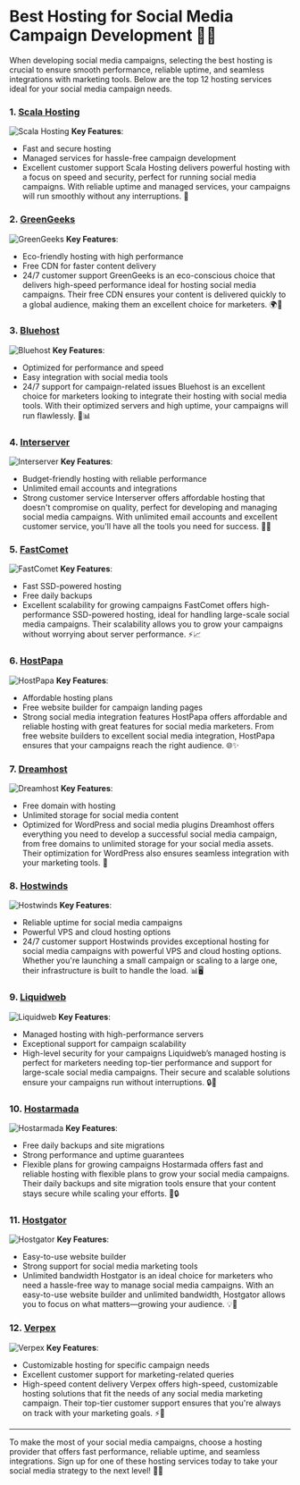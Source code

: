 # Best Hosting for Social Media Campaign Development 📱🎯

When developing social media campaigns, selecting the best hosting is crucial to ensure smooth performance, reliable uptime, and seamless integrations with marketing tools. Below are the top 12 hosting services ideal for your social media campaign needs.

### 1. [Scala Hosting](https://snipitx.com/scala-jy)
![Scala Hosting](https://i.imgur.com/uJ5JIK3.png "Scala Web Hosting")
**Key Features**:
- Fast and secure hosting
- Managed services for hassle-free campaign development
- Excellent customer support
Scala Hosting delivers powerful hosting with a focus on speed and security, perfect for running social media campaigns. With reliable uptime and managed services, your campaigns will run smoothly without any interruptions. 🚀

### 2. [GreenGeeks](https://snipitx.com/greengeeks-jy)
![GreenGeeks](https://i.imgur.com/eEwuntu.jpg "GreenGeeks Hosting")
**Key Features**:
- Eco-friendly hosting with high performance
- Free CDN for faster content delivery
- 24/7 customer support
GreenGeeks is an eco-conscious choice that delivers high-speed performance ideal for hosting social media campaigns. Their free CDN ensures your content is delivered quickly to a global audience, making them an excellent choice for marketers. 🌍💨

### 3. [Bluehost](https://snipitx.com/bluehost-jy)
![Bluehost](https://i.imgur.com/PasFF9E.jpeg "Bluehost Hosting")
**Key Features**:
- Optimized for performance and speed
- Easy integration with social media tools
- 24/7 support for campaign-related issues
Bluehost is an excellent choice for marketers looking to integrate their hosting with social media tools. With their optimized servers and high uptime, your campaigns will run flawlessly. 🌟📊

### 4. [Interserver](https://snipitx.com/interserver-jy)
![Interserver](https://i.imgur.com/OM5dOEW.jpeg "Interserver Hosting")
**Key Features**:
- Budget-friendly hosting with reliable performance
- Unlimited email accounts and integrations
- Strong customer service
Interserver offers affordable hosting that doesn't compromise on quality, perfect for developing and managing social media campaigns. With unlimited email accounts and excellent customer service, you'll have all the tools you need for success. 💸🔧

### 5. [FastComet](https://snipitx.com/fastcomet-jy)
![FastComet](https://i.imgur.com/7qgXuWp.png "FastComet Hosting")
**Key Features**:
- Fast SSD-powered hosting
- Free daily backups
- Excellent scalability for growing campaigns
FastComet offers high-performance SSD-powered hosting, ideal for handling large-scale social media campaigns. Their scalability allows you to grow your campaigns without worrying about server performance. ⚡📈

### 6. [HostPapa](https://snipitx.com/hostpapa-jy)
![HostPapa](https://i.imgur.com/ouDTkvl.jpeg "HostPapa Hosting")
**Key Features**:
- Affordable hosting plans
- Free website builder for campaign landing pages
- Strong social media integration features
HostPapa offers affordable and reliable hosting with great features for social media marketers. From free website builders to excellent social media integration, HostPapa ensures that your campaigns reach the right audience. 🌐✨

### 7. [Dreamhost](https://snipitx.com/dreamhost-jy)
![Dreamhost](https://i.imgur.com/rXIg8ip.jpeg "Dreamhost Hosting")
**Key Features**:
- Free domain with hosting
- Unlimited storage for social media content
- Optimized for WordPress and social media plugins
Dreamhost offers everything you need to develop a successful social media campaign, from free domains to unlimited storage for your social media assets. Their optimization for WordPress also ensures seamless integration with your marketing tools. 📝

### 8. [Hostwinds](https://snipitx.com/hostwinds-jy)
![Hostwinds](https://i.imgur.com/53aSNXx.jpeg "Hostwinds Hosting")
**Key Features**:
- Reliable uptime for social media campaigns
- Powerful VPS and cloud hosting options
- 24/7 customer support
Hostwinds provides exceptional hosting for social media campaigns with powerful VPS and cloud hosting options. Whether you're launching a small campaign or scaling to a large one, their infrastructure is built to handle the load. 📊🖥️

### 9. [Liquidweb](https://snipitx.com/liquidweb-jy)
![Liquidweb](https://i.imgur.com/4IvT9SC.jpeg "Liquidweb Hosting")
**Key Features**:
- Managed hosting with high-performance servers
- Exceptional support for campaign scalability
- High-level security for your campaigns
Liquidweb’s managed hosting is perfect for marketers needing top-tier performance and support for large-scale social media campaigns. Their secure and scalable solutions ensure your campaigns run without interruptions. 🔒🌟

### 10. [Hostarmada](https://snipitx.com/hostarmada-jy)
![Hostarmada](https://i.imgur.com/KFbdf3o.jpeg "Hostarmada Hosting")
**Key Features**:
- Free daily backups and site migrations
- Strong performance and uptime guarantees
- Flexible plans for growing campaigns
Hostarmada offers fast and reliable hosting with flexible plans to grow your social media campaigns. Their daily backups and site migration tools ensure that your content stays secure while scaling your efforts. 🔄🔒

### 11. [Hostgator](https://snipitx.com/hostgator-jy)
![Hostgator](https://i.imgur.com/BcVkH57.jpeg "Hostgator Hosting")
**Key Features**:
- Easy-to-use website builder
- Strong support for social media marketing tools
- Unlimited bandwidth
Hostgator is an ideal choice for marketers who need a hassle-free way to manage social media campaigns. With an easy-to-use website builder and unlimited bandwidth, Hostgator allows you to focus on what matters—growing your audience. 💡📲

### 12. [Verpex](https://snipitx.com/verpex-jy)
![Verpex](https://i.imgur.com/6x5LhiS.jpeg "Verpex Hosting")
**Key Features**:
- Customizable hosting for specific campaign needs
- Excellent customer support for marketing-related queries
- High-speed content delivery
Verpex offers high-speed, customizable hosting solutions that fit the needs of any social media marketing campaign. Their top-tier customer support ensures that you're always on track with your marketing goals. ⚡💬

---

To make the most of your social media campaigns, choose a hosting provider that offers fast performance, reliable uptime, and seamless integrations. Sign up for one of these hosting services today to take your social media strategy to the next level! 🚀📣

